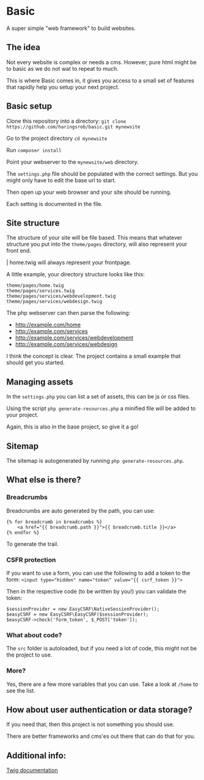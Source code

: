 # Basic

A super simple "web framework" to build websites.

## The idea

Not every website is complex or needs a cms. However, pure html might be to basic as we do not wat to repeat to much.

This is where Basic comes in, it gives you access to a small set of features that rapidly help you setup your next project.

## Basic setup

Clone this repository into a directory:
`git clone https://github.com/haringsrob/basic.git mynewsite`

Go to the project directory `cd mynewsite`

Run `composer install`

Point your webserver to the `mynewsite/web` directory.

The `settings.php` file should be populated with the correct settings.
But you might only have to edit the base url to start.

Then open up your web browser and your site should be running.

Each setting is documented in the file.

## Site structure

The structure of your site will be file based. This means that whatever structure you put into the `theme/pages` directory, will 
also represent your front end.

| home.twig will always represent your frontpage.

A little example, your directory structure looks like this:
```
theme/pages/home.twig
theme/pages/services.twig
theme/pages/services/webdevelopment.twig
theme/pages/services/webdesign.twig
```

The php webserver can then parse the following:
- http://example.com/home
- http://example.com/services
- http://example.com/services/webdevelopment
- http://example.com/services/webdesign

I think the concept is clear. The project contains a small example that should get you started.

## Managing assets

In the `settings.php` you can list a set of assets, this can be js or css files.

Using the script `php generate-resources.php` a minified file will be added to your project.

Again, this is also in the base project, so give it a go!

## Sitemap

The sitemap is autogenerated by running `php generate-resources.php`.
 
## What else is there?

### Breadcrumbs

Breadcrumbs are auto generated by the path, you can use:

```
{% for breadcrumb in breadcrumbs %}
    <a href="{{ breadcrumb.path }}">{{ breadcrumb.title }}</a>
{% endfor %}
```

To generate the trail.

### CSFR protection

If you want to use a form, you can use the following to add a token to the form:
`<input type="hidden" name="token" value="{{ csrf_token }}">`

Then in the respective code (to be written by you!) you can validate the token:
```
$sessionProvider = new EasyCSRF\NativeSessionProvider();
$easyCSRF = new EasyCSRF\EasyCSRF($sessionProvider);
$easyCSRF->check('form_token', $_POST['token']);
```

### What about code?

The `src` folder is autoloaded, but if you need a lot of code, this might not be the project to use.

### More?

Yes, there are a few more variables that you can use. Take a look at `/home` to see the list.

## How about user authentication or data storage?

If you need that, then this project is not something you should use.

There are better frameworks and cms'es out there that can do that for you.

## Additional info:

[Twig documentation](https://twig.symfony.com/doc/2.x/)

